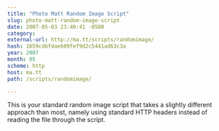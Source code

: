```yaml
---
title: "Photo Matt Random Image Script"
slug: photo-matt-random-image-script
date: 2007-05-03 23:40:41 -0500
category: 
external-url: http://ma.tt/scripts/randomimage/
hash: 1659cdbfdae609fef9d2c5441ad63c3a
year: 2007
month: 05
scheme: http
host: ma.tt
path: /scripts/randomimage/

---
```


This is your standard random image script that takes a slightly different approach than most, namely using standard HTTP headers instead of reading the file through the script.
